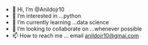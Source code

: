 - 👋 Hi, I’m @Anildojr10
- 👀 I’m interested in ...python
- 🌱 I’m currently learning ...data science
- 💞️ I’m looking to collaborate on ...whenever possible
- 📫 How to reach me ... email anildojr10@gmai.com

<!---
Anildojr10/Anildojr10 is a ✨ special ✨ repository because its `README.md` (this file) appears on your GitHub profile.
You can click the Preview link to take a look at your changes.
--->
